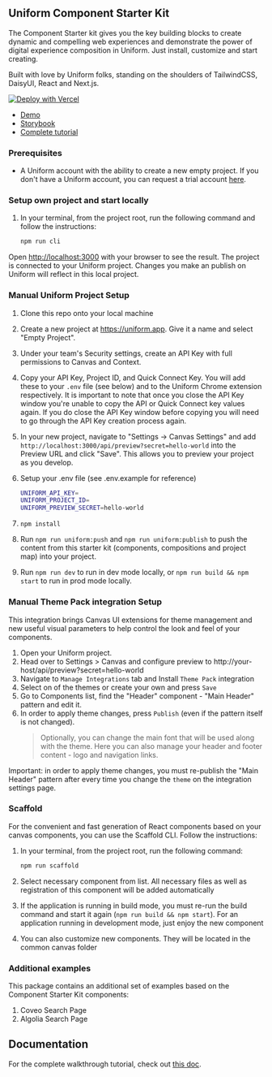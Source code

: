## Uniform Component Starter Kit

The Component Starter kit gives you the key building blocks to create dynamic and compelling web experiences and demonstrate the power of digital experience composition in Uniform. Just install, customize and start creating.

Built with love by Uniform folks, standing on the shoulders of TailwindCSS, DaisyUI, React and Next.js.

<a href="https://vercel.com/new/clone?repository-url=https%3A%2F%2Fgithub.com%2Funiformdev%2Funiform-component-starter-kit&env=UNIFORM_API_KEY,UNIFORM_PROJECT_ID"><img src="https://vercel.com/button" alt="Deploy with Vercel"/></a>

- [Demo](https://components.uniform.app/)
- [Storybook](https://components-storybook.uniform.app/)
- [Complete tutorial](https://docs.uniform.app/docs/learn/tutorials/csk)
 
### Prerequisites

- A Uniform account with the ability to create a new empty project. If you don't have a Uniform account, you can request a trial account [here](https://uniform.dev/try).

### Setup own project and start locally

1. In your terminal, from the project root, run the following command and follow the instructions:

   ```bash
   npm run cli
   ```

Open [http://localhost:3000](http://localhost:3000) with your browser to see the result.
The project is connected to your Uniform project. Changes you make an publish on Uniform will reflect in this local project.

### Manual Uniform Project Setup

1. Clone this repo onto your local machine
2. Create a new project at https://uniform.app. Give it a name and select "Empty Project".
3. Under your team's Security settings, create an API Key with full permissions to Canvas and Context.
4. Copy your API Key, Project ID, and Quick Connect Key. You will add these to your `.env` file (see below) and to the Uniform Chrome extension respectively. It is important to note that once you close the API Key window you're unable to copy the API or Quick Connect key values again. If you do close the API Key window before copying you will need to go through the API Key creation process again.
5. In your new project, navigate to "Settings -> Canvas Settings" and add `http://localhost:3000/api/preview?secret=hello-world` into the Preview URL and click "Save". This allows you to preview your project as you develop.

6. Setup your .env file (see .env.example for reference)
   ```bash
   UNIFORM_API_KEY=
   UNIFORM_PROJECT_ID=
   UNIFORM_PREVIEW_SECRET=hello-world
   ```
7. `npm install`
8. Run `npm run uniform:push` and `npm run uniform:publish` to push the content from this starter kit (components, compositions and project map) into your project.
9. Run `npm run dev` to run in dev mode locally, or `npm run build && npm start` to run in prod mode locally.

### Manual Theme Pack integration Setup

This integration brings Canvas UI extensions for theme management and new useful visual parameters to help control the look and feel of your components.

1. Open your Uniform project.
1. Head over to Settings > Canvas and configure preview to http://your-host/api/preview?secret=hello-world
1. Navigate to `Manage Integrations` tab and Install `Theme Pack` integration
1. Select on of the themes or create your own and press `Save`
1. Go to Components list, find the "Header" component - "Main Header" pattern and edit it.
1. In order to apply theme changes, press `Publish` (even if the pattern itself is not changed).
   > Optionally, you can change the main font that will be used along with the theme.
   > Here you can also manage your header and footer content - logo and navigation links.

Important: in order to apply theme changes, you must re-publish the "Main Header" pattern after every time you change the `theme` on the integration settings page.

### Scaffold

For the convenient and fast generation of React components based on your canvas components, you can use the Scaffold CLI. Follow the instructions:

1. In your terminal, from the project root, run the following command:

   ```bash
   npm run scaffold
   ```

1. Select necessary component from list. All necessary files as well as registration of this component will be added automatically
1. If the application is running in build mode, you must re-run the build command and start it again (`npm run build && npm start`). For an application running in development mode, just enjoy the new component
1. You can also customize new components. They will be located in the common canvas folder

### Additional examples

This package contains an additional set of examples based on the Component Starter Kit components:

1. Coveo Search Page
1. Algolia Search Page

## Documentation

For the complete walkthrough tutorial, check out [this doc](https://docs.uniform.app/docs/learn/tutorials/csk).
